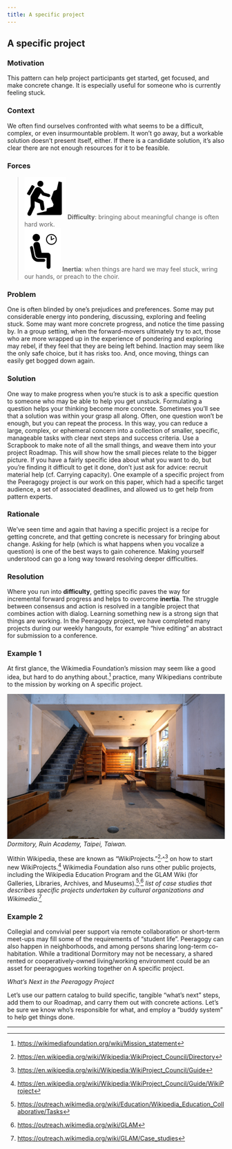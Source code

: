 ```yaml
---
title: A specific project 
---
```


## A specific project 

### Motivation 

This pattern can help project participants get started, get focused, and
make concrete change. It is especially useful for someone who is
currently feeling stuck.

### Context 

We often find ourselves confronted with what seems to be a difficult,
complex, or even insurmountable problem. It won’t go away, but a
workable solution doesn’t present itself, either. If there is a
candidate solution, it’s also clear there are not enough resources for
it to be feasible.

### Forces 

> ![image](https://raw.githubusercontent.com/Peeragogy/Peeragogy.github.io/master/images/difficulty.png) **Difficulty**: bringing about meaningful change is often hard work.  
> ![image](https://raw.githubusercontent.com/Peeragogy/Peeragogy.github.io/master/images/inertia.png) **Inertia**: when things are hard we may feel stuck, wring our hands, or preach to the choir.

### Problem 

One is often blinded by one’s prejudices and preferences. Some may put
considerable energy into pondering, discussing, exploring and feeling
stuck. Some may want more concrete progress, and notice the time passing
by. In a group setting, when the forward-movers ultimately try to act,
those who are more wrapped up in the experience of pondering and
exploring may rebel, if they feel that they are being left behind.
Inaction may seem like the only safe choice, but it has risks too. And,
once moving, things can easily get bogged down again.

### Solution 

One way to make progress when you’re stuck is to ask a specific question
to someone who may be able to help you get unstuck. Formulating a
question helps your thinking become more concrete. Sometimes you’ll see
that a solution was within your grasp all along. Often, one question
won’t be enough, but you can repeat the process. In this way, you can
reduce a large, complex, or ephemeral concern into a collection of
smaller, specific, manageable tasks with clear next steps and success
criteria. Use a <span><span>Scrapbook</span></span> to make note of all
the small things, and weave them into your project
<span><span>Roadmap</span></span>. This will show how the small pieces
relate to the bigger picture. If you have a fairly specific idea about
what you want to do, but you’re finding it difficult to get it done,
don’t just ask for advice: recruit material help
(cf. <span><span>Carrying capacity</span></span>). One example of a
specific project from the Peeragogy project is our work on this paper,
which had a specific target audience, a set of associated deadlines, and
allowed us to get help from pattern experts.

### Rationale 

We’ve seen time and again that having a specific project is a recipe for
getting concrete, and that getting concrete is necessary for bringing
about change. Asking for help (which is what happens when you vocalize a
question) is one of the best ways to gain coherence. Making yourself
understood can go a long way toward resolving deeper difficulties.

### Resolution 

Where you run into **difficulty**, getting specific paves the way for
incremental forward progress and helps to overcome **inertia**. The
struggle between consensus and action is resolved in a tangible project
that combines action with dialog. Learning something new is a strong
sign that things are working. In the Peeragogy project, we have
completed many projects during our weekly hangouts, for example “hive
editing” an abstract for submission to a conference.

### Example 1 

At first glance, the Wikimedia Foundation’s mission may seem like a good
idea, but hard to do anything about.[^fn1]
practice, many Wikipedians contribute to the mission by working on
<span><span>A specific project</span></span>.

![image](https://raw.githubusercontent.com/Peeragogy/Peeragogy.github.io/master/images/Ruin_Academy_Dorm.jpg)
*Dormitory, Ruin Academy, Taipei, Taiwan.*

Within Wikipedia, these are known as “WikiProjects.”[^fn2]<sup>,</sup>^[^fn3]
on how to start new WikiProjects.[^fn4]
Wikimedia Foundation also runs other public projects, including the
Wikipedia Education Program and the GLAM Wiki (for Galleries, Libraries,
Archives, and Museums).[^fn5]<sup>,</sup>[^fn6]
*list of case studies that describes specific projects undertaken by
cultural organizations and Wikimedia*.[^fn7]

### Example 2 

Collegial and convivial peer support via remote collaboration or
short-term meet-ups may fill some of the requirements of “student life”.
Peeragogy can also happen in neighborhoods, and among persons sharing
long-term co-habitation. While a traditional Dormitory may not be
necessary, a shared rented or cooperatively-owned living/working
environment could be an asset for peeragogues working together on
<span><span>A specific project</span></span>.

*What’s Next in the Peeragogy Project*

Let’s use our pattern catalog to build specific, tangible “what’s next”
steps, add them to our <span><span>Roadmap</span></span>, and carry them
out with concrete actions. Let’s be sure we know who’s responsible for
what, and employ a “buddy system” to help get things done.

------------------------------------------------------------------------

[^fn1]: <https://wikimediafoundation.org/wiki/Mission_statement>

[^fn2]: <https://en.wikipedia.org/wiki/Wikipedia:WikiProject_Council/Directory>

[^fn3]: <https://en.wikipedia.org/wiki/Wikipedia:WikiProject_Council/Guide>

[^fn4]: <https://en.wikipedia.org/wiki/Wikipedia:WikiProject_Council/Guide/WikiProject>

[^fn5]: <https://outreach.wikimedia.org/wiki/Education/Wikipedia_Education_Collaborative/Tasks>

[^fn6]: <https://outreach.wikimedia.org/wiki/GLAM>

[^fn7]: <https://outreach.wikimedia.org/wiki/GLAM/Case_studies>
